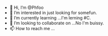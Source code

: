 - 👋 Hi, I’m @Phfoo
- 👀 I’m interested in just looking for somefun.
- 🌱 I’m currently learning ...I'm lerning #C. 
- 💞️ I’m looking to collaborate on ...No I'm buissy.
- 📫 How to reach me ...
<!---
Phfoo/Phfoo is a ✨ special ✨ repository because its `README.md` (this file) appears on your GitHub profile.
You can click the Preview link to take a look at your changes.
--->

